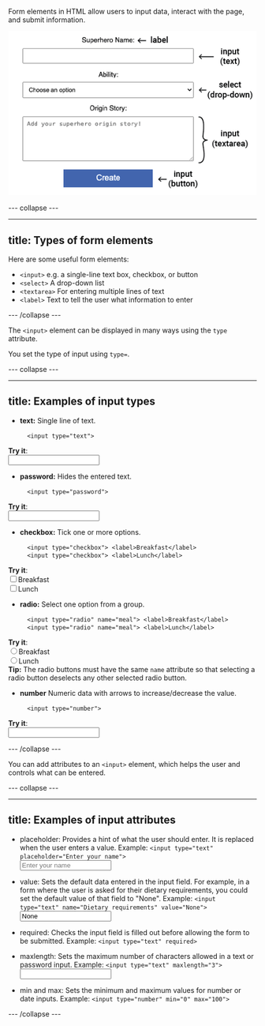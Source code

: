 Form elements in HTML allow users to input data, interact with the page, and submit information. 

![An example HTML form with form fields annotated to show their use.](images/form-labelled.png)

--- collapse ---

---
title: Types of form elements
---

Here are some useful form elements:
+ `<input>` e.g. a single-line text box, checkbox, or button
+ `<select>` A drop-down list
+ `<textarea>` For entering multiple lines of text
+ `<label>` Text to tell the user what information to enter

--- /collapse ---

The `<input>` element can be displayed in many ways using the `type` attribute.

You set the type of input using `type=`.

--- collapse ---

---
title: Examples of input types
---

+ **text:** Single line of text. 

        <input type="text">

**Try it**:
<br><input type="text">

+ **password:** Hides the entered text.

        <input type="password">

**Try it**:
<br><input type="password">

+ **checkbox:** Tick one or more options.

        <input type="checkbox"> <label>Breakfast</label>
        <input type="checkbox"> <label>Lunch</label>

**Try it**:
<br><input type="checkbox"><label>Breakfast</label>
<br><input type="checkbox"><label>Lunch</label>

+ **radio:** Select one option from a group.
  
        <input type="radio" name="meal"> <label>Breakfast</label>
        <input type="radio" name="meal"> <label>Lunch</label>

**Try it**:
<br><input type="radio" name="meal"><label>Breakfast</label>
<br><input type="radio" name="meal"><label>Lunch</label>
<br>**Tip:** The radio buttons must have the same `name` attribute so that selecting a radio button deselects any other selected radio button. 

+ **number** Numeric data with arrows to increase/decrease the value. 

        <input type="number">
        
**Try it**:
<br><input type="number">

--- /collapse ---


You can add attributes to an `<input>` element, which helps the user and controls what can be entered.

--- collapse ---

---
title: Examples of input attributes
---

+ placeholder: Provides a hint of what the user should enter. It is replaced when the user enters a value.
Example: `<input type="text" placeholder="Enter your name">`
<br><input type="text" placeholder="Enter your name">

+ value: Sets the default data entered in the input field. For example, in a form where the user is asked for their dietary requirements, you could set the default value of that field to "None".
Example: `<input type="text" name="Dietary requirements" value="None">`
<br><input type="text" name="Dietary requirements" value="None">

+ required: Checks the input field is filled out before allowing the form to be submitted.
Example: `<input type="text" required>`

+ maxlength: Sets the maximum number of characters allowed in a text or password input.
Example: `<input type="text" maxlength="3">`
<br><input type="text" maxlength="3">

+ min and max: Sets the minimum and maximum values for number or date inputs.
Example: `<input type="number" min="0" max="100">`

--- /collapse ---
